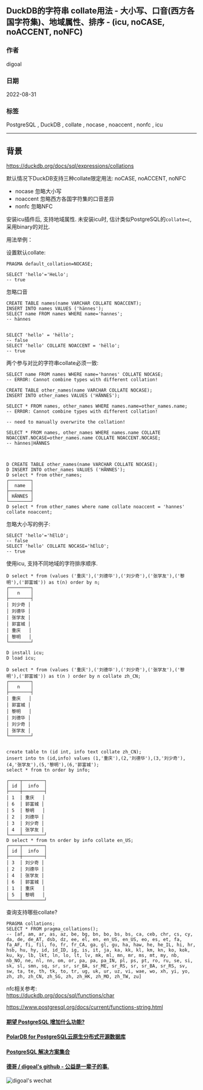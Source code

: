 ## DuckDB的字符串 collate用法 - 大小写、口音(西方各国字符集)、地域属性、排序 - (icu, noCASE, noACCENT, noNFC)        
        
### 作者        
digoal        
        
### 日期        
2022-08-31        
        
### 标签        
PostgreSQL , DuckDB , collate , nocase , noaccent , nonfc , icu         
        
----        
        
## 背景   
https://duckdb.org/docs/sql/expressions/collations  
  
默认情况下DuckDB支持三种collate限定用法: noCASE, noACCENT, noNFC  
- nocase 忽略大小写  
- noaccent 忽略西方各国字符集的口音差异  
- nonfc 忽略NFC  
  
安装icu插件后, 支持地域属性. 未安装icu时, 估计类似PostgreSQL的`collate=c`, 采用binary的对比.   
  
用法举例：  
  
设置默认collate:  
  
```  
PRAGMA default_collation=NOCASE;  
  
SELECT 'hello'='HeLlo';  
-- true  
```  
  
忽略口音  
  
```  
CREATE TABLE names(name VARCHAR COLLATE NOACCENT);  
INSERT INTO names VALUES ('hännes');  
SELECT name FROM names WHERE name='hannes';  
-- hännes  
  
  
SELECT 'hello' = 'hëllo';  
-- false  
SELECT 'hello' COLLATE NOACCENT = 'hëllo';  
-- true  
```  
  
两个参与对比的字符串collate必须一致:  
  
```  
SELECT name FROM names WHERE name='hannes' COLLATE NOCASE;  
-- ERROR: Cannot combine types with different collation!  
  
CREATE TABLE other_names(name VARCHAR COLLATE NOCASE);  
INSERT INTO other_names VALUES ('HÄNNES');  
  
SELECT * FROM names, other_names WHERE names.name=other_names.name;  
-- ERROR: Cannot combine types with different collation!  
  
-- need to manually overwrite the collation!  
  
SELECT * FROM names, other_names WHERE names.name COLLATE NOACCENT.NOCASE=other_names.name COLLATE NOACCENT.NOCASE;  
-- hännes|HÄNNES  
  
  
  
D CREATE TABLE other_names(name VARCHAR COLLATE NOCASE);  
D INSERT INTO other_names VALUES ('HÄNNES');  
D select * from other_names;  
┌────────┐  
│  name  │  
├────────┤  
│ HÄNNES │  
└────────┘  
D select * from other_names where name collate noaccent = 'hannes' collate noaccent;  
```  
  
忽略大小写的例子:  
  
```  
SELECT 'hello'='hElLO';  
-- false  
SELECT 'hello' COLLATE NOCASE='hElLO';  
-- true  
```  
  
  
使用icu, 支持不同地域的字符排序顺序.     
  
  
```  
D select * from (values ('重庆'),('刘德华'),('刘少奇'),('张学友'),('黎明'),('郭富城')) as t(n) order by n;  
┌────────┐  
│   n    │  
├────────┤  
│ 刘少奇 │  
│ 刘德华 │  
│ 张学友 │  
│ 郭富城 │  
│ 重庆   │  
│ 黎明   │  
└────────┘  
  
D install icu;  
D load icu;  
  
D select * from (values ('重庆'),('刘德华'),('刘少奇'),('张学友'),('黎明'),('郭富城')) as t(n ) order by n collate zh_CN;  
┌────────┐  
│   n    │  
├────────┤  
│ 重庆   │  
│ 郭富城 │  
│ 黎明   │  
│ 刘德华 │  
│ 刘少奇 │  
│ 张学友 │  
└────────┘  
  
  
create table tn (id int, info text collate zh_CN);  
insert into tn (id,info) values (1,'重庆'),(2,'刘德华'),(3,'刘少奇'),(4,'张学友'),(5,'黎明'),(6,'郭富城');  
select * from tn order by info;  
  
┌────┬────────┐  
│ id │  info  │  
├────┼────────┤  
│ 1  │ 重庆   │  
│ 6  │ 郭富城 │  
│ 5  │ 黎明   │  
│ 2  │ 刘德华 │  
│ 3  │ 刘少奇 │  
│ 4  │ 张学友 │  
└────┴────────┘  
D select * from tn order by info collate en_US;  
┌────┬────────┐  
│ id │  info  │  
├────┼────────┤  
│ 3  │ 刘少奇 │  
│ 2  │ 刘德华 │  
│ 4  │ 张学友 │  
│ 6  │ 郭富城 │  
│ 1  │ 重庆   │  
│ 5  │ 黎明   │  
└────┴────────┘  
```  
  
查询支持哪些collate?   
  
```  
PRAGMA collations;  
SELECT * FROM pragma_collations();  
-- [af, am, ar, as, az, be, bg, bn, bo, bs, bs, ca, ceb, chr, cs, cy, da, de, de_AT, dsb, dz, ee, el, en, en_US, en_US, eo, es, et, fa, fa_AF, fi, fil, fo, fr, fr_CA, ga, gl, gu, ha, haw, he, he_IL, hi, hr, hsb, hu, hy, id, id_ID, ig, is, it, ja, ka, kk, kl, km, kn, ko, kok, ku, ky, lb, lkt, ln, lo, lt, lv, mk, ml, mn, mr, ms, mt, my, nb, nb_NO, ne, nl, nn, om, or, pa, pa, pa_IN, pl, ps, pt, ro, ru, se, si, sk, sl, smn, sq, sr, sr, sr_BA, sr_ME, sr_RS, sr, sr_BA, sr_RS, sv, sw, ta, te, th, tk, to, tr, ug, uk, ur, uz, vi, wae, wo, xh, yi, yo, zh, zh, zh_CN, zh_SG, zh, zh_HK, zh_MO, zh_TW, zu]  
```  
  
nfc相关参考:  
https://duckdb.org/docs/sql/functions/char  
  
https://www.postgresql.org/docs/current/functions-string.html  
  
  
  
#### [期望 PostgreSQL 增加什么功能?](https://github.com/digoal/blog/issues/76 "269ac3d1c492e938c0191101c7238216")
  
  
#### [PolarDB for PostgreSQL云原生分布式开源数据库](https://github.com/ApsaraDB/PolarDB-for-PostgreSQL "57258f76c37864c6e6d23383d05714ea")
  
  
#### [PostgreSQL 解决方案集合](https://yq.aliyun.com/topic/118 "40cff096e9ed7122c512b35d8561d9c8")
  
  
#### [德哥 / digoal's github - 公益是一辈子的事.](https://github.com/digoal/blog/blob/master/README.md "22709685feb7cab07d30f30387f0a9ae")
  
  
![digoal's wechat](../pic/digoal_weixin.jpg "f7ad92eeba24523fd47a6e1a0e691b59")
  
